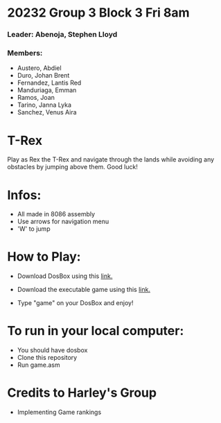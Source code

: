 # **20232 Group 3 Block 3 Fri 8am**

### Leader: Abenoja, Stephen Lloyd

### Members: 
- Austero, Abdiel
- Duro, Johan Brent
- Fernandez, Lantis Red 
- Manduriaga, Emman
- Ramos, Joan
- Tarino, Janna Lyka
- Sanchez, Venus Aira

# **T-Rex**
Play as Rex the T-Rex and navigate through the lands while avoiding any obstacles by jumping above them. Good luck!

# Infos:
- All made in 8086 assembly
- Use arrows for navigation menu
- 'W' to jump

# How to Play:
- Download DosBox using this [link.](https://www.dosbox.com/download.php?main=1)
- Download the executable game using this [link.](https://github.com/lanseudesu/Dinosaur-Game-ASM-Project/releases/tag/v1.1.0)

- Type "game" on your DosBox and enjoy!

# To run in your local computer:
- You should have dosbox
- Clone this repository 
- Run game.asm 

# Credits to Harley's Group
- Implementing Game rankings